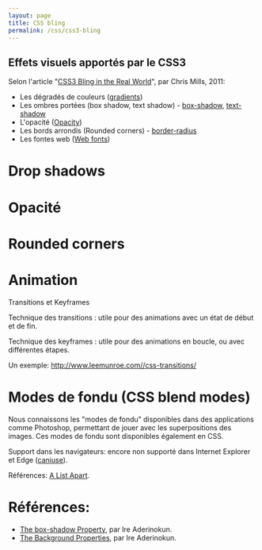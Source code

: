 ```yaml
---
layout: page
title: CSS bling
permalink: /css/css3-bling
---
```



Effets visuels apportés par le CSS3
---------

Selon l'article "[CSS3 Bling in the Real World](http://alistapart.com/article/css3-bling-in-the-real-world)", par Chris Mills, 2011:

- Les dégradés de couleurs ([gradients](http://caniuse.com/#feat=css-gradients))
- Les ombres portées (box shadow, text shadow) - [box-shadow](http://caniuse.com/#feat=css-boxshadow), [text-shadow](http://caniuse.com/#feat=css-textshadow)
- L'opacité ([Opacity](http://caniuse.com/#feat=css-opacity))
- Les bords arrondis (Rounded corners) - [border-radius](http://caniuse.com/#feat=border-radius)
- Les fontes web ([Web fonts](http://caniuse.com/#feat=fontface)) 

Drop shadows
===

Opacité
===

Rounded corners
===

Animation
===

Transitions et Keyframes

Technique des transitions : utile pour des animations avec un état de début et de fin.

Technique des keyframes : utile pour des animations en boucle, ou avec différentes étapes.

Un exemple: http://www.leemunroe.com//css-transitions/



Modes de fondu (CSS blend modes)
===

Nous connaissons les "modes de fondu" disponibles dans des applications comme Photoshop, permettant de jouer avec les superpositions des images. Ces modes de fondu sont disponibles également en CSS.

Support dans les navigateurs: encore non supporté dans Internet Explorer et Edge ([caniuse](http://caniuse.com/#feat=css-backgroundblendmode)).

Références: [A List Apart](http://alistapart.com/article/blending-modes-demystified).

Références:
===

- [The box-shadow Property](https://bitsofco.de/the-box-shadow-property/), par Ire Aderinokun.
- [The Background Properties](https://bitsofco.de/the-background-properties/), par Ire Aderinokun.

